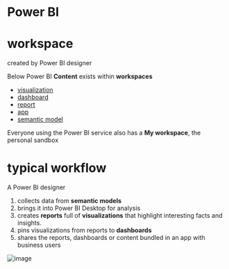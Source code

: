 # Power BI

# workspace
created by Power BI designer

Below Power BI **Content** exists within **workspaces**
- [visualization](./content/visualization.md)
- [dashboard](./content/dashboard.md)
- [report](./content/report.md)
- [app](./content/app.md)
- [semantic model](./content/datasets.md)

Everyone using the Power BI service also has a **My workspace**, the personal sandbox

# typical workflow

A Power BI designer

1. collects data from **semantic models**
2. brings it into Power BI Desktop for analysis
3. creates **reports** full of **visualizations** that highlight interesting facts and insights. 
4. pins visualizations from reports to **dashboards**
5. shares the reports, dashboards or content bundled in an app with business users

![image](https://learn.microsoft.com/en-us/power-bi/consumer/media/end-user-basic-concepts/power-bi-workflows.png)




